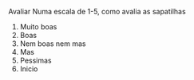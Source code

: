Avaliar
Numa escala de 1-5, como avalia as sapatilhas
1. Muito boas
2. Boas
3. Nem boas nem mas
4. Mas
5. Pessimas
0. Inicio
